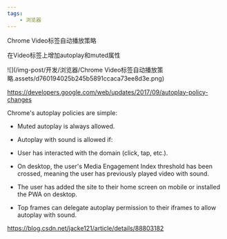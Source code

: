 ```yaml
---
tags:
    - 浏览器
---
```


Chrome Video标签自动播放策略

在Video标签上增加autoplay和muted属性

![](/img-post/开发/浏览器/Chrome Video标签自动播放策略.assets/d760194025b245b5891ccaca73ee8d3e.png)



https://developers.google.com/web/updates/2017/09/autoplay-policy-changes

Chrome's autoplay policies are simple:

- Muted autoplay is always allowed.

- Autoplay with sound is allowed if:

- User has interacted with the domain (click, tap, etc.).

- On desktop, the user's Media Engagement Index threshold has been crossed, meaning the user has previously played video with sound.

- The user has added the site to their home screen on mobile or installed the PWA on desktop.

- Top frames can delegate autoplay permission to their iframes to allow autoplay with sound.



https://blog.csdn.net/jacke121/article/details/88803182

